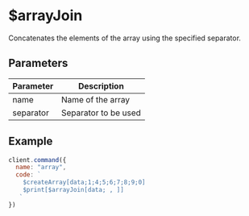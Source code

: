 # $arrayJoin
Concatenates the elements of the array using the specified separator.

## Parameters
| Parameter | Description |
| --------- | ------------ |
| name | Name of the array |
| separator | Separator to be used |

## Example
```js
client.command({
  name: "array",
  code: `
    $createArray[data;1;4;5;6;7;8;9;0]
    $print[$arrayJoin[data; , ]]
   `
})
```